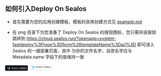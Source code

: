 ## 如何引入Deploy On Sealos

- 首先需要为您的应用创建模板，模板的具体创建方式见 [example.md](example.md)

- 在 png 目录下为您准备了 Deploy On Sealos 的按钮图标，您只需将该按钮跳转到 https://cloud.sealos.run/?openapp=system-fastdeploy%3Ftype%3Dform%26templateName%3Dai/%3D<your app name> 即可进入 Sealos 的一键部署页面，其中 <your app name> 为你的文件名字，且改名字应与 Metadata.name 字段下的值保持一致

<img src="png/deploy%20on%20sealos/Deploy-On-Sealos-B-1.5x.png" style="zoom:33%;" />

<img src="png/deploy%20on%20sealos/Deploy-On-Sealos-W-1.5x.png" style="zoom:33%;" />
